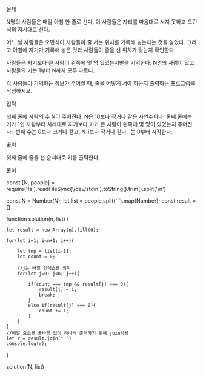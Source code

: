 문제

N명의 사람들은 매일 아침 한 줄로 선다. 이 사람들은 자리를 마음대로 서지 못하고 오민식의 지시대로 선다.

어느 날 사람들은 오민식이 사람들이 줄 서는 위치를 기록해 놓는다는 것을 알았다. 그리고 아침에 자기가 기록해 놓은 것과 사람들이 줄을 선 위치가 맞는지 확인한다.

사람들은 자기보다 큰 사람이 왼쪽에 몇 명 있었는지만을 기억한다. N명의 사람이 있고, 사람들의 키는 1부터 N까지 모두 다르다.

각 사람들이 기억하는 정보가 주어질 때, 줄을 어떻게 서야 하는지 출력하는 프로그램을 작성하시오.

입력

첫째 줄에 사람의 수 N이 주어진다. N은 10보다 작거나 같은 자연수이다. 둘째 줄에는 키가 1인 사람부터 차례대로 자기보다 키가 큰 사람이 왼쪽에 몇 명이 있었는지 주어진다. i번째 수는 0보다 크거나 같고, N-i보다 작거나 같다. i는 0부터 시작한다.

출력

첫째 줄에 줄을 선 순서대로 키를 출력한다.

풀이

const [N, people] = require('fs').readFileSync('/dev/stdin').toString().trim().split('\n')

const N = Number(N);
let list = people.split(' ').map(Number);
const result = []

function solution(n, list) {

    let result = new Array(n).fill(0);

    for(let i=1; i<n+1; i++){

        let tmp = list[i-1];
        let count = 0;

        //j는 배열 인덱스를 의미
        for(let j=0; j<n; j++){

            if(count === tmp && result[j] === 0){
                result[j] = i;
                break;
            }
            else if(result[j] === 0){
                count += 1;
            }
        }
    }
    //배열 요소를 줄바꿈 없이 하나씩 출력하기 위해 join사용
    let r = result.join(" ")
    console.log(r);

}

solution(N, list)
